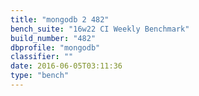 ```yaml
---
title: "mongodb 2 482"
bench_suite: "16w22 CI Weekly Benchmark"
build_number: "482"
dbprofile: "mongodb"
classifier: ""
date: 2016-06-05T03:11:36
type: "bench"
---
```

